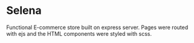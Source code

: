 # Selena
Functional E-commerce store  built on express server. Pages were routed with ejs and the HTML components were styled with scss.

